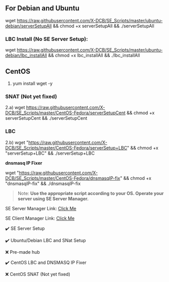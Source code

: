 ## For Debian and Ubuntu
wget https://raw.githubusercontent.com/X-DCB/SE_Scripts/master/ubuntu-debian/serverSetupAll && chmod +x serverSetupAll && ./serverSetupAll


### LBC Install (No SE Server Setup):
wget https://raw.githubusercontent.com/X-DCB/SE_Scripts/master/ubuntu-debian/lbc_installAll && chmod +x lbc_installAll && ./lbc_installAll

## CentOS
1. yum install wget -y

### SNAT (Not yet fixed)
2.a) wget https://raw.githubusercontent.com/X-DCB/SE_Scripts/master/CentOS-Fedora/serverSetupCent && chmod +x serverSetupCent && ./serverSetupCent

### LBC
2.b) wget "https://raw.githubusercontent.com/X-DCB/SE_Scripts/master/CentOS-Fedora/serverSetup+LBC" && chmod +x "serverSetup+LBC" && ./serverSetup+LBC

**dnsmasq IP Fixer**

wget "https://raw.githubusercontent.com/X-DCB/SE_Scripts/master/CentOS-Fedora/dnsmasqIP-fix" && chmod +x "dnsmasqIP-fix" && ./dnsmasqIP-fix

> Note: **Use the appropriate script according to your OS. Operate your server using SE Server Manager.**

SE Server Manager Link: [Click Me](http://www.softether-download.com/files/softether/v4.27-9668-beta-2018.05.29-tree/Windows/SoftEther_VPN_Server_and_VPN_Bridge/softether-vpnserver_vpnbridge-v4.27-9668-beta-2018.05.29-windows-x86_x64-intel.exe)

SE Client Manager Link: [Click Me](http://www.softether-download.com/files/softether/v4.27-9668-beta-2018.05.29-tree/Windows/SoftEther_VPN_Client/softether-vpnclient-v4.27-9668-beta-2018.05.29-windows-x86_x64-intel.exe)


:heavy_check_mark: SE Server Setup

:heavy_check_mark: Ubuntu/Debian LBC and SNat Setup

:x: Pre-made hub

:heavy_check_mark: CentOS LBC and DNSMASQ IP Fixer

:x: CentOS SNAT (Not yet fixed)
